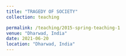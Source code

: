 ```yaml
---
title: "TRAGEDY OF SOCIETY"
collection: teaching

permalink: /teaching/2015-spring-teaching-1
venue: "Dharwad, India"
date: 2021-06-20
location: "Dharwad, India"
---
```

